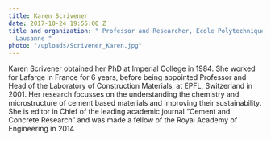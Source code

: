 ```yaml
---
title: Karen Scrivener
date: 2017-10-24 19:55:00 Z
title and organization: " Professor and Researcher, École Polytechnique Fédérale de
  Lausanne "
photo: "/uploads/Scrivener_Karen.jpg"
---
```


Karen Scrivener obtained her PhD at Imperial College in 1984. She worked for Lafarge in France for 6 years, before being appointed Professor and Head of the Laboratory of Construction Materials, at EPFL, Switzerland in 2001. Her research focusses on the understanding the chemistry and microstructure of cement based materials and improving their sustainability. She is editor in Chief of the leading academic journal “Cement and Concrete Research” and was made a fellow of the Royal Academy of Engineering in 2014